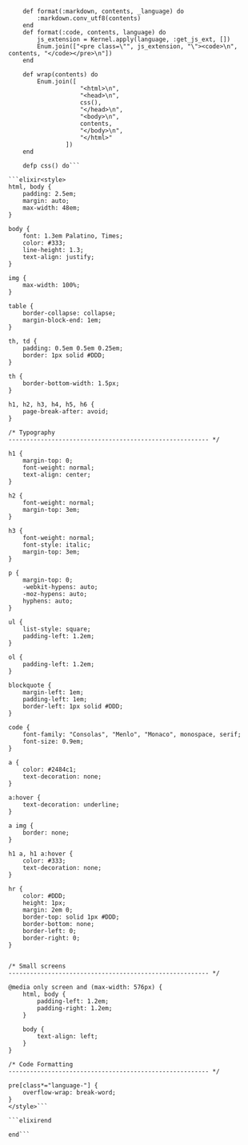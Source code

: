 ```elixirdefmodule LiterateCompiler.Outputter.HTML do

	def format(:markdown, contents, _language) do
		:markdown.conv_utf8(contents)
	end
	def format(:code, contents, language) do
		js_extension = Kernel.apply(language, :get_js_ext, [])
		Enum.join(["<pre class=\"", js_extension, "\"><code>\n", contents, "</code></pre>\n"])
	end

	def wrap(contents) do
		Enum.join([
					"<html>\n",
					"<head>\n",
					css(),
					"</head>\n",
					"<body>\n",
					contents,
					"</body>\n",
					"</html>"
				])
	end

	defp css() do```

```elixir<style>
html, body {
    padding: 2.5em;
    margin: auto;
    max-width: 48em;
}

body {
    font: 1.3em Palatino, Times;
    color: #333;
    line-height: 1.3;
    text-align: justify;
}

img {
    max-width: 100%;
}

table {
    border-collapse: collapse;
    margin-block-end: 1em;
}

th, td {
    padding: 0.5em 0.5em 0.25em;
    border: 1px solid #DDD;
}

th {
    border-bottom-width: 1.5px;
}

h1, h2, h3, h4, h5, h6 {
    page-break-after: avoid;
}

/* Typography
-------------------------------------------------------- */

h1 {
    margin-top: 0;
    font-weight: normal;
    text-align: center;
}

h2 {
    font-weight: normal;
    margin-top: 3em;
}

h3 {
    font-weight: normal;
    font-style: italic;
    margin-top: 3em;
}

p {
    margin-top: 0;
    -webkit-hypens: auto;
    -moz-hypens: auto;
    hyphens: auto;
}

ul {
    list-style: square;
    padding-left: 1.2em;
}

ol {
    padding-left: 1.2em;
}

blockquote {
    margin-left: 1em;
    padding-left: 1em;
    border-left: 1px solid #DDD;
}

code {
    font-family: "Consolas", "Menlo", "Monaco", monospace, serif;
    font-size: 0.9em;
}

a {
    color: #2484c1;
    text-decoration: none;
}

a:hover {
    text-decoration: underline;
}

a img {
    border: none;
}

h1 a, h1 a:hover {
    color: #333;
    text-decoration: none;
}

hr {
    color: #DDD;
    height: 1px;
    margin: 2em 0;
    border-top: solid 1px #DDD;
    border-bottom: none;
    border-left: 0;
    border-right: 0;
}


/* Small screens
-------------------------------------------------------- */

@media only screen and (max-width: 576px) {
    html, body {
        padding-left: 1.2em;
        padding-right: 1.2em;
    }

    body {
        text-align: left;
    }
}

/* Code Formatting
-------------------------------------------------------- */

pre[class*="language-"] {
    overflow-wrap: break-word;
}
</style>```

```elixirend

end```
